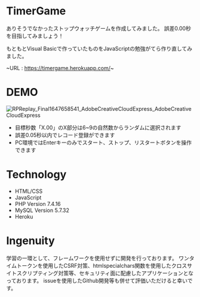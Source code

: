 # TimerGame
ありそうでなかったストップウォッチゲームを作成してみました。
誤差0.00秒を目指してみましょう！

もともとVisual Basicで作っていたものをJavaScriptの勉強がてら作り直してみました。

~URL : https://timergame.herokuapp.com/~

# DEMO
![RPReplay_Final1647658541_AdobeCreativeCloudExpress_AdobeCreativeCloudExpress](https://user-images.githubusercontent.com/66721669/159105329-ab604b25-c122-448d-97fb-f00aa03ef1a0.gif)

* 目標秒数「X.00」のX部分は6~9の自然数からランダムに選択されます
* 誤差0.05秒以内でレコード登録ができます
* PC環境ではEnterキーのみでスタート、ストップ、リスタートボタンを操作できます

# Technology
* HTML/CSS
* JavaScript
* PHP Version 7.4.16
* MySQL Version 5.7.32
* Heroku

# Ingenuity
学習の一環として、フレームワークを使用せずに開発を行っております。
ワンタイムトークンを使用したCSRF対策、htmlspecialchars関数を使用したクロスサイトスクリプティング対策等、セキュリティ面に配慮したアプリケーションとなっております。
issueを使用したGithub開発等も併せて評価いただけると幸いです。

